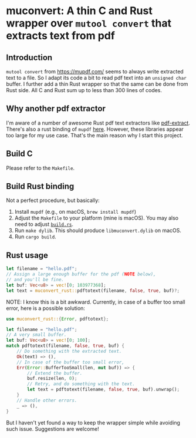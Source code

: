 # muconvert: A thin C and Rust wrapper over `mutool convert` that extracts text from pdf

## Introduction

`mutool convert` from https://mupdf.com/ seems to always write extracted text to a file.
So I adapt its code a bit to read pdf text into an `unsigned char` buffer.
I further add a thin Rust wrapper so that the same can be done from Rust side.
All C and Rust sum up to less than 300 lines of codes.

## Why another pdf extractor

I'm aware of a number of awesome Rust pdf text extractors like [pdf-extract](https://github.com/jrmuizel/pdf-extract).
There's also a rust binding of `mupdf` [here](https://github.com/messense/mupdf-rs).
However, these libraries appear too large for my use case.
That's the main reason why I start this project.

## Build C

Please refer to the `Makefile`.

## Build Rust binding

Not a perfect procedure, but basically:

1. Install `mupdf` (e.g., on macOS, `brew install mupdf`)
2. Adjust the `Makefile` to your platform (mine is macOS). You may also need to adjust [`build.rs`](https://doc.rust-lang.org/cargo/reference/build-scripts.html).
3. Run `make dylib`. This should produce `libmuconvert.dylib` on macOS.
4. Run `cargo build`.

## Rust usage

```rust
let filename = "hello.pdf";
// Assign a large enough buffer for the pdf (NOTE below),
// and you'll be fine.
let buf: Vec<u8> = vec![0; 103977368];
let text = muconvert_rust::pdftotext(filename, false, true, buf)?;
```

NOTE: I know this is a bit awkward.
Currently, in case of a buffer too small error, here is a possible solution:

```rust
use muconvert_rust::{Error, pdftotext};

let filename = "hello.pdf";
// A very small buffer.
let buf: Vec<u8> = vec![0; 100];
match pdftotext(filename, false, true, buf) {
    // Do something with the extracted text.
    Ok(text) => (),
    // In case of the buffer too small error,
    Err(Error::BufferTooSmall(len, mut buf)) => {
        // Extend the buffer.
        buf.resize(len, 0);
        // Retry, and do something with the text.
        let text = pdftotext(filename, false, true, buf).unwrap();
    }
    // Handle other errors.
    _ => (),
}
```

But I haven't yet found a way to keep the wrapper simple while avoiding such issue.
Suggestions are welcome!
